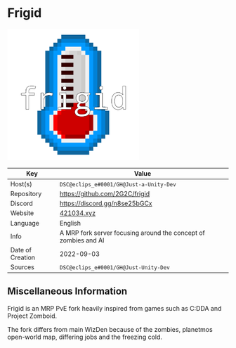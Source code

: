 # Frigid

<img src="logo.png" width=300>

| Key  | Value |
| ------------- | ------------- |
| Host(s) | `DSC@eclips_e#0001/GH@Just-a-Unity-Dev` |
| Repository  | https://github.com/2G2C/frigid |
| Discord  | https://discord.gg/n8se25bGCx |
| Website | [421034.xyz](https://421034.xyz/) <!-- (domain looks weird, but I own it and it's cheap af) --> |
| Language | English |
| Info | A MRP fork server focusing around the concept of zombies and AI |
| Date of Creation | 2022-09-03 |
| Sources | `DSC@eclips_e#0001/GH@Just-Unity-Dev` |

## Miscellaneous Information
Frigid is an MRP PvE fork heavily inspired from games such as C:DDA and Project Zomboid. 

The fork differs from main WizDen because of the zombies, planetmos open-world map, differing jobs and the freezing cold.


